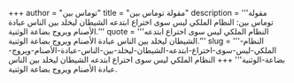+++
author = "توماس بين"
title = "مقولة توماس بين"
description = '''مقولة توماس بين: النظام الملكي ليس سوى اختراع ابتدعه الشيطان ليخلد بين الناس عبادة الأصنام ويروج بضاعة الوثنية.'''
quote = '''النظام الملكي ليس سوى اختراع ابتدعه الشيطان ليخلد بين الناس عبادة الأصنام ويروج بضاعة الوثنية.'''
slug = '''النظام-الملكي-ليس-سوى-اختراع-ابتدعه-الشيطان-ليخلد-بين-الناس-عبادة-الأصنام-ويروج-بضاعة-الوثنية'''
+++
النظام الملكي ليس سوى اختراع ابتدعه الشيطان ليخلد بين الناس عبادة الأصنام ويروج بضاعة الوثنية.
